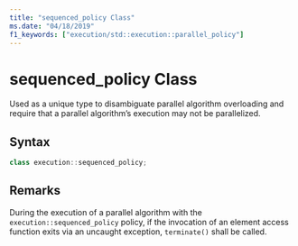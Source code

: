 ```yaml
---
title: "sequenced_policy Class"
ms.date: "04/18/2019"
f1_keywords: ["execution/std::execution::parallel_policy"]
---
```

# sequenced_policy Class

Used as a unique type to disambiguate parallel algorithm overloading and require that a parallel algorithm’s execution may not be parallelized.

## Syntax

```cpp
class execution::sequenced_policy;
```

## Remarks

During the execution of a parallel algorithm with the `execution::sequenced_policy` policy, if the invocation of an element access function exits via an uncaught exception, `terminate()` shall be called.
